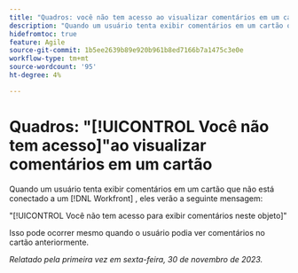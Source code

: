 ```yaml
---
title: "Quadros: você não tem acesso ao visualizar comentários em um cartão."
description: "Quando um usuário tenta exibir comentários em um cartão que não está conectado a um objeto do Workfront, ele vê uma mensagem de erro."
hidefromtoc: true
feature: Agile
source-git-commit: 1b5ee2639b89e920b961b8ed7166b7a1475c3e0e
workflow-type: tm+mt
source-wordcount: '95'
ht-degree: 4%

---
```



# Quadros: &quot;[!UICONTROL Você não tem acesso]&quot;ao visualizar comentários em um cartão

Quando um usuário tenta exibir comentários em um cartão que não está conectado a um [!DNL Workfront] , eles verão a seguinte mensagem:

&quot;[!UICONTROL Você não tem acesso para exibir comentários neste objeto]&quot;

Isso pode ocorrer mesmo quando o usuário podia ver comentários no cartão anteriormente.

_Relatado pela primeira vez em sexta-feira, 30 de novembro de 2023._
